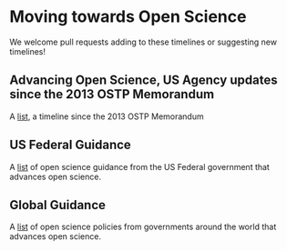 # Moving towards Open Science

We welcome pull requests adding to these timelines or suggesting new timelines!

## Advancing Open Science, US Agency updates since the 2013 OSTP Memorandum 

A [list](./Open_Timeline.md), a timeline since the 2013 OSTP Memorandum 

## US Federal Guidance

A [list](./federal_guidance.md) of open science guidance from the US Federal government that advances open science.

## Global Guidance

A [list](./global_policies.md) of open science policies from governments around the world that advances open science.